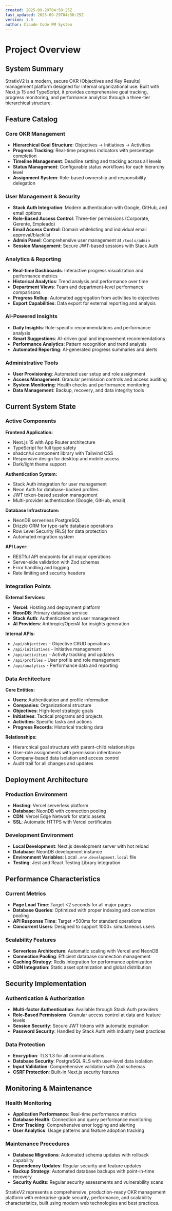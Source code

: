 ```yaml
---
created: 2025-09-29T04:50:25Z
last_updated: 2025-09-29T04:50:25Z
version: 1.0
author: Claude Code PM System
---
```


# Project Overview

## System Summary

StratixV2 is a modern, secure OKR (Objectives and Key Results) management platform designed for internal organizational use. Built with Next.js 15 and TypeScript, it provides comprehensive goal tracking, progress monitoring, and performance analytics through a three-tier hierarchical structure.

## Feature Catalog

### Core OKR Management
- **Hierarchical Goal Structure**: Objectives → Initiatives → Activities
- **Progress Tracking**: Real-time progress indicators with percentage completion
- **Timeline Management**: Deadline setting and tracking across all levels
- **Status Management**: Configurable status workflows for each hierarchy level
- **Assignment System**: Role-based ownership and responsibility delegation

### User Management & Security
- **Stack Auth Integration**: Modern authentication with Google, GitHub, and email options
- **Role-Based Access Control**: Three-tier permissions (Corporate, Gerente, Empleado)
- **Email Access Control**: Domain whitelisting and individual email approval/blacklist
- **Admin Panel**: Comprehensive user management at `/tools/admin`
- **Session Management**: Secure JWT-based sessions with Stack Auth

### Analytics & Reporting
- **Real-time Dashboards**: Interactive progress visualization and performance metrics
- **Historical Analytics**: Trend analysis and performance over time
- **Department Views**: Team and department-level performance comparisons
- **Progress Rollup**: Automated aggregation from activities to objectives
- **Export Capabilities**: Data export for external reporting and analysis

### AI-Powered Insights
- **Daily Insights**: Role-specific recommendations and performance analysis
- **Smart Suggestions**: AI-driven goal and improvement recommendations
- **Performance Analytics**: Pattern recognition and trend analysis
- **Automated Reporting**: AI-generated progress summaries and alerts

### Administrative Tools
- **User Provisioning**: Automated user setup and role assignment
- **Access Management**: Granular permission controls and access auditing
- **System Monitoring**: Health checks and performance monitoring
- **Data Management**: Backup, recovery, and data integrity tools

## Current System State

### Active Components

**Frontend Application:**
- Next.js 15 with App Router architecture
- TypeScript for full type safety
- shadcn/ui component library with Tailwind CSS
- Responsive design for desktop and mobile access
- Dark/light theme support

**Authentication System:**
- Stack Auth integration for user management
- Neon Auth for database-backed profiles
- JWT token-based session management
- Multi-provider authentication (Google, GitHub, email)

**Database Infrastructure:**
- NeonDB serverless PostgreSQL
- Drizzle ORM for type-safe database operations
- Row Level Security (RLS) for data protection
- Automated migration system

**API Layer:**
- RESTful API endpoints for all major operations
- Server-side validation with Zod schemas
- Error handling and logging
- Rate limiting and security headers

### Integration Points

**External Services:**
- **Vercel**: Hosting and deployment platform
- **NeonDB**: Primary database service
- **Stack Auth**: Authentication and user management
- **AI Providers**: Anthropic/OpenAI for insights generation

**Internal APIs:**
- `/api/objectives` - Objective CRUD operations
- `/api/initiatives` - Initiative management
- `/api/activities` - Activity tracking and updates
- `/api/profiles` - User profile and role management
- `/api/analytics` - Performance data and reporting

### Data Architecture

**Core Entities:**
- **Users**: Authentication and profile information
- **Companies**: Organizational structure
- **Objectives**: High-level strategic goals
- **Initiatives**: Tactical programs and projects
- **Activities**: Specific tasks and actions
- **Progress Records**: Historical tracking data

**Relationships:**
- Hierarchical goal structure with parent-child relationships
- User-role assignments with permission inheritance
- Company-based data isolation and access control
- Audit trail for all changes and updates

## Deployment Architecture

### Production Environment
- **Hosting**: Vercel serverless platform
- **Database**: NeonDB with connection pooling
- **CDN**: Vercel Edge Network for static assets
- **SSL**: Automatic HTTPS with Vercel certificates

### Development Environment
- **Local Development**: Next.js development server with hot reload
- **Database**: NeonDB development instance
- **Environment Variables**: Local `.env.development.local` file
- **Testing**: Jest and React Testing Library integration

## Performance Characteristics

### Current Metrics
- **Page Load Time**: Target <2 seconds for all major pages
- **Database Queries**: Optimized with proper indexing and connection pooling
- **API Response Time**: Target <500ms for standard operations
- **Concurrent Users**: Designed to support 1000+ simultaneous users

### Scalability Features
- **Serverless Architecture**: Automatic scaling with Vercel and NeonDB
- **Connection Pooling**: Efficient database connection management
- **Caching Strategy**: Redis integration for performance optimization
- **CDN Integration**: Static asset optimization and global distribution

## Security Implementation

### Authentication & Authorization
- **Multi-factor Authentication**: Available through Stack Auth providers
- **Role-Based Permissions**: Granular access control at data and feature levels
- **Session Security**: Secure JWT tokens with automatic expiration
- **Password Security**: Handled by Stack Auth with industry best practices

### Data Protection
- **Encryption**: TLS 1.3 for all communications
- **Database Security**: PostgreSQL RLS with user-level data isolation
- **Input Validation**: Comprehensive validation with Zod schemas
- **CSRF Protection**: Built-in Next.js security features

## Monitoring & Maintenance

### Health Monitoring
- **Application Performance**: Real-time performance metrics
- **Database Health**: Connection and query performance monitoring
- **Error Tracking**: Comprehensive error logging and alerting
- **User Analytics**: Usage patterns and feature adoption tracking

### Maintenance Procedures
- **Database Migrations**: Automated schema updates with rollback capability
- **Dependency Updates**: Regular security and feature updates
- **Backup Strategy**: Automated database backups with point-in-time recovery
- **Security Audits**: Regular security assessments and vulnerability scans

StratixV2 represents a comprehensive, production-ready OKR management platform with enterprise-grade security, performance, and scalability characteristics, built using modern web technologies and best practices.